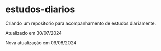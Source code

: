 # estudos-diarios
Criando um repositorio para acompanhamento de estudos diariamente.

Atualizado em 30/07/2024

Nova atualização em 09/08/2024
